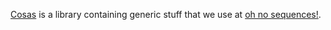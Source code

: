 [Cosas](https://github.com/ohnosequences/cosas) is a library containing generic stuff that we use at [oh no sequences!](http://ohnosequences.com).
